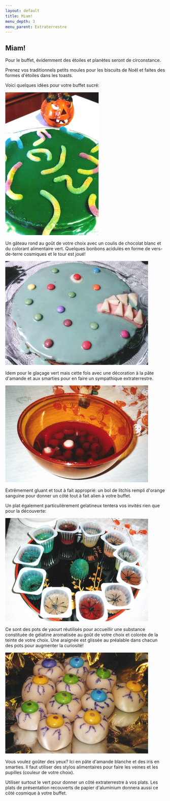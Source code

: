 ```yaml
---
layout: default
title: Miam!
menu_depth: 3
menu_parent: Extraterrestre
---
```


## Miam!

Pour le buffet, évidemment des étoiles et planètes seront de circonstance.

Prenez vos traditionnels petits moules pour les biscuits de Noël et faites des formes d'étoiles dans les toasts.

Voici quelques idées pour votre buffet sucré:

![vers](/assets/images/pages/vers.png)

Un gâteau rond au goût de votre choix avec un coulis de chocolat blanc et du colorant alimentaire vert. Quelques bonbons acidulés en forme de vers-de-terre cosmiques et le tour est joué!

![monstre](/assets/images/pages/monstre.png)

Idem pour le glaçage vert mais cette fois avec une décoration à la pâte d'amande et aux smarties pour en faire un sympathique extraterrestre.

![yeux](/assets/images/pages/yeux.png)

Extrêmement gluant et tout à fait approprié: un bol de litchis rempli d'orange sanguine pour donner un côté tout à fait alien à votre buffet.

Un plat également particulièrement gelatineux tentera vos invités rien que pour la découverte:

![flans](/assets/images/pages/flans.png)

Ce sont des pots de yaourt réutilisés pour accueillir une substance constituée de gélatine aromatisée au goût de votre choix et colorée de la teinte de votre choix. Une araignée est glissée au préalable dans chacun des pots pour augmenter la curiosité!

![yeux](/assets/images/pages/yeux5.png)

Vous voulez goûter des yeux? Ici en pâte d'amande blanche et des iris en smarties. Il faut utiliser des stylos alimentaires pour faire les veines et les pupilles (couleur de votre choix).

Utiliser surtout le vert pour donner un côté extraterrestre à vos plats. Les plats de présentation recouverts de papier d'aluminium donnera aussi ce côté cosmique à votre buffet.